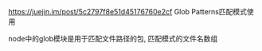 https://juejin.im/post/5c2797f8e51d45176760e2cf  Glob Patterns匹配模式使用

node中的glob模块是用于匹配文件路径的包, 匹配模式的文件名数组